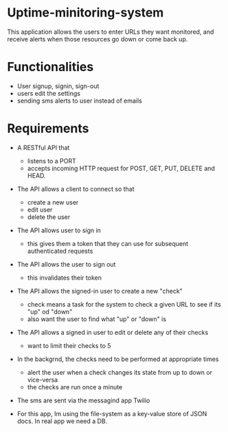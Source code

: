 # Uptime-minitoring-system

This application allows the users to enter URLs they want monitored, and receive alerts when those resources go down or come back up.

# Functionalities

* User signup, signin, sign-out
* users edit the settings
* sending sms alerts to user instead of emails

# Requirements

* A RESTful API that
    * listens to a PORT
    * accepts incoming HTTP request for POST, GET, PUT, DELETE and HEAD.

* The API allows a client to connect so that
    * create a new user
    * edit user
    * delete the user

* The API allows user to sign in
    * this gives them a token that they can use for subsequent authenticated requests

* The API allows the user to sign out
    * this invalidates their token

* The API allows the signed-in user to create a new "check"
    * check means a task for the system to check a given URL to see if its "up" od "down"
    * also want the user to find what "up" or "down" is

* The API allows a signed in user to edit or delete any of their checks
    * want to limit their checks to 5

* In the backgrnd, the checks need to be performed at appropriate times
    * alert the user when a check changes its state from up to down or vice-versa
    * the checks are run once a minute

* The sms are sent via the messagind app Twilio

* For this app, Im using the file-system as a key-value store of JSON docs. In real app we need a DB.
